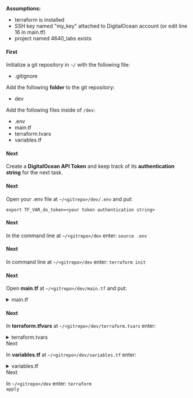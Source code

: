<b>Assumptions:</b>
- terraform is installed 
- SSH key named "my_key" attached to DigitalOcean account (or edit line 16 in main.tf)
- project named 4640_labs exists

<h4>First</h4>

Initialize a git repository in ```~/``` with the following file:
- .gitignore

Add the following <b>folder</b> to the git repository:
- dev

Add the following files inside of ```/dev```:
- .env
- main.tf
- terraform.tvars
- variables.tf

<h4>Next</h4>

Create a <b>DigitalOcean API Token</b> and keep track of its <b>authentication string</b> for the next task.

<h4>Next</h4>

Open your .env file at ```~/<gitrepo>/dev/.env``` and put:
```
export TF_VAR_do_token=<your token authentication string>
```

<h4>Next</h4>

In the command line at ```~/<gitrepo>/dev``` enter: <code>source .env</code>

<h4>Next</h4>

In command line at ```~/<gitrepo>/dev``` enter: <code>terraform init</code>

<h4>Next</h4>

Open <b>main.tf</b> at ```~/<gitrepo>/dev/main.tf``` and put:


<details>
    <summary>
        main.tf
    </summary>

    terraform {
        required_providers {
            digitalocean = {
                source  = "digitalocean/digitalocean"
                version = "~> 2.0"
            }
        }
    }

    # Configure the DigitalOcean Provider
    provider "digitalocean" {
        token = var.do_token
    }

    # Set the SSH key used
    data "digitalocean_ssh_key" "my_key" {
        name = "my_key"
    }

    # Set the project used
    data "digitalocean_project" "lab_project" {
        name = "4640_labs"
    }

    # Create a new tag
    resource "digitalocean_tag" "do_tag" {
        name = "Web"
    }

    # Create a new VPC
    resource "digitalocean_vpc" "web_vpc" {
        name   = "web"
        region = var.region
    }

    # Create firewall for droplets 
    resource "digitalocean_firewall" "web" {

        # The name we give our firewall for ease of use                               
        name = "web-firewall"

        # The droplets to apply this firewall to                                   
        droplet_ids = digitalocean_droplet.web.*.id

        # Internal VPC Rules. We have to let ourselves talk to each other
        inbound_rule {
            protocol = "tcp"
            port_range = "1-65535"
            source_addresses = [digitalocean_vpc.web_vpc.ip_range]
        }

        inbound_rule {
            protocol = "udp"
            port_range = "1-65535"
            source_addresses = [digitalocean_vpc.web_vpc.ip_range]
        }

        inbound_rule {
            protocol = "icmp"
            source_addresses = [digitalocean_vpc.web_vpc.ip_range]
        }

        outbound_rule {
            protocol = "udp"
            port_range = "1-65535"
            destination_addresses = [digitalocean_vpc.web_vpc.ip_range]
        }

        outbound_rule {
            protocol = "tcp"
            port_range = "1-65535"
            destination_addresses = [digitalocean_vpc.web_vpc.ip_range]
        }

        outbound_rule {
            protocol = "icmp"
            destination_addresses = [digitalocean_vpc.web_vpc.ip_range]
        }

        # Selective Outbound Traffic Rules

        # HTTP
        outbound_rule {
            protocol = "tcp"
            port_range = "80"
            destination_addresses = ["0.0.0.0/0", "::/0"]
        }

        # HTTPS
        outbound_rule {
            protocol = "tcp"
            port_range = "443"
            destination_addresses = ["0.0.0.0/0", "::/0"]
        }

        # ICMP (Ping)
        outbound_rule {
            protocol              = "icmp"
            destination_addresses = ["0.0.0.0/0", "::/0"]
        }
    }

    # Create droplets
    resource "digitalocean_droplet" "web" {
        image    = "rockylinux-9-x64"
        count    = var.droplet_count
        name     = "web-${count.index + 1}"
        tags     = [digitalocean_tag.do_tag.id]
        region   = var.region
        size     = "s-1vcpu-512mb-10gb"
        vpc_uuid = digitalocean_vpc.web_vpc.id
        ssh_keys = [data.digitalocean_ssh_key.my_key.id]

        lifecycle {
            create_before_destroy = true
        }
    }

    # Add new web droplets to existing 4640_labs project
    resource "digitalocean_project_resources" "project_attach" {
        project = data.digitalocean_project.lab_project.id
        resources = flatten([digitalocean_droplet.web.*.urn]) 
    }

    # Create load balancer for droplets
    resource "digitalocean_loadbalancer" "public" {
        name = "loadbalancer-1"
        region = var.region

        forwarding_rule {
            entry_port     = 80
            entry_protocol = "http"

            target_port     = 80
            target_protocol = "http"
        }

        healthcheck {
            port     = 22
            protocol = "tcp"
        }

        droplet_tag = "Web"
        vpc_uuid = digitalocean_vpc.web_vpc.id
    }

    # Create a database firewall
    resource "digitalocean_database_firewall" "mongodb-firewall" {

        cluster_id = digitalocean_database_cluster.mongodb-example.id
        # allow connection from resources with a given tag
        # for example if our droplets all have a tag "web" we could use web as the value
        rule {
            type  = "tag"
            value = "web"
        }
    }

    # Create a database
    resource "digitalocean_database_cluster" "mongodb-example" {
        name       = "example-mongo-cluster"
        engine     = "mongodb"
        version    = "4"
        size       = "db-s-1vcpu-1gb"
        region     = var.region
        node_count = 1

        private_network_uuid = digitalocean_vpc.web_vpc.id
    }


    # firewall for bastion server
    resource "digitalocean_firewall" "bastion" {
    
        #firewall name
        name = "ssh-bastion-firewall"

        # Droplets to apply the firewall to
        droplet_ids = [digitalocean_droplet.bastion.id]

        inbound_rule {
            protocol = "tcp"
            port_range = "22"
            source_addresses = ["0.0.0.0/0", "::/0"]
        }

        outbound_rule {
            protocol = "tcp"
            port_range = "22"
            destination_addresses = [digitalocean_vpc.web_vpc.ip_range]
        }

        outbound_rule {
            protocol = "icmp"
            destination_addresses = [digitalocean_vpc.web_vpc.ip_range]
        }
    }
    # Create a bastion server
    resource "digitalocean_droplet" "bastion" {
        image    = "rockylinux-9-x64"
        name     = "bastion-${var.region}"
        region   = var.region
        size     = "s-1vcpu-512mb-10gb"
        ssh_keys = [data.digitalocean_ssh_key.my_key.id]
        vpc_uuid = digitalocean_vpc.web_vpc.id
    }

</details>

<h4>Next</h4>

In <b>terraform.tfvars</b> at ```~/<gitrepo>/dev/terraform.tvars``` enter:

<details>
    <summary>
        terraform.tvars
    </summary>

    droplet_count = 3
</details

<h4>Next</h4>

In <b>variables.tf</b> at ```~/<gitrepo>/dev/variables.tf``` enter:

<details>
    <summary>
        variables.tf
    </summary>
    
    variable "do_token" {}

    variable "region" {
        type = string
        default = "sfo3"
    }

    variable "droplet_count" {
        type = number
        default = 2
    }
</details


<h4>Next</h4>

In ```~/<gitrepo>/dev``` enter: <code>terraform apply</code>



